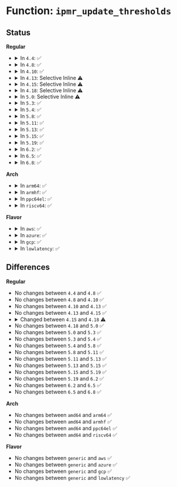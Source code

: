 # Function: <code>ipmr_update_thresholds</code>

## Status
<b>Regular</b>
<ul>
<li>
<details>
<summary>In <code>4.4</code>: ✅</summary>

```c
void ipmr_update_thresholds(struct mr_table *mrt, struct mfc_cache *cache, unsigned char *ttls);
```

**Collision:** Unique Static

**Inline:** No

**Transformation:** False

**Instances:**

```
In net/ipv4/ipmr.c (ffffffff817a7140)
Location: net/ipv4/ipmr.c:691
Inline: False
Direct callers:
  - net/ipv4/ipmr.c:ip_mroute_setsockopt
  - net/ipv4/ipmr.c:ip_mroute_setsockopt
```
**Symbols:**

```
ffffffff817a7140-ffffffff817a71e0: ipmr_update_thresholds (STB_LOCAL)
```
</details>
</li>
<li>
<details>
<summary>In <code>4.8</code>: ✅</summary>

```c
void ipmr_update_thresholds(struct mr_table *mrt, struct mfc_cache *cache, unsigned char *ttls);
```

**Collision:** Unique Static

**Inline:** No

**Transformation:** False

**Instances:**

```
In net/ipv4/ipmr.c (ffffffff81814e20)
Location: net/ipv4/ipmr.c:706
Inline: False
Direct callers:
  - net/ipv4/ipmr.c:ipmr_mfc_add
  - net/ipv4/ipmr.c:ipmr_mfc_add
```
**Symbols:**

```
ffffffff81814e20-ffffffff81814ece: ipmr_update_thresholds (STB_LOCAL)
```
</details>
</li>
<li>
<details>
<summary>In <code>4.10</code>: ✅</summary>

```c
void ipmr_update_thresholds(struct mr_table *mrt, struct mfc_cache *cache, unsigned char *ttls);
```

**Collision:** Unique Static

**Inline:** No

**Transformation:** False

**Instances:**

```
In net/ipv4/ipmr.c (ffffffff818465e0)
Location: net/ipv4/ipmr.c:711
Inline: False
Direct callers:
  - net/ipv4/ipmr.c:ipmr_mfc_add
  - net/ipv4/ipmr.c:ipmr_mfc_add
```
**Symbols:**

```
ffffffff818465e0-ffffffff8184668e: ipmr_update_thresholds (STB_LOCAL)
```
</details>
</li>
<li>
<details>
<summary>In <code>4.13</code>: Selective Inline ⚠️</summary>

```c
void ipmr_update_thresholds(struct mr_table *mrt, struct mfc_cache *cache, unsigned char *ttls);
```

**Collision:** Unique Static

**Inline:** Selective

**Transformation:** False

**Instances:**

```
In net/ipv4/ipmr.c (ffffffff818688f0)
Location: net/ipv4/ipmr.c:731
Inline: True
```
**Symbols:**

```
ffffffff818688f0-ffffffff81868985: ipmr_update_thresholds (STB_LOCAL)
```
</details>
</li>
<li>
<details>
<summary>In <code>4.15</code>: Selective Inline ⚠️</summary>

```c
void ipmr_update_thresholds(struct mr_table *mrt, struct mfc_cache *cache, unsigned char *ttls);
```

**Collision:** Unique Static

**Inline:** Selective

**Transformation:** False

**Instances:**

```
In net/ipv4/ipmr.c (ffffffff818e8ce0)
Location: net/ipv4/ipmr.c:845
Inline: True
Direct callers:
  - net/ipv4/ipmr.c:ipmr_mfc_add
  - net/ipv4/ipmr.c:ipmr_mfc_add
```
**Symbols:**

```
ffffffff818e8ce0-ffffffff818e8d6d: ipmr_update_thresholds (STB_LOCAL)
```
</details>
</li>
<li>
<details>
<summary>In <code>4.18</code>: Selective Inline ⚠️</summary>

```c
void ipmr_update_thresholds(struct mr_table *mrt, struct mr_mfc *cache, unsigned char *ttls);
```

**Collision:** Unique Static

**Inline:** Selective

**Transformation:** False

**Instances:**

```
In net/ipv4/ipmr.c (ffffffff8193f4c0)
Location: net/ipv4/ipmr.c:812
Inline: True
Direct callers:
  - net/ipv4/ipmr.c:ipmr_mfc_add
  - net/ipv4/ipmr.c:ipmr_mfc_add
```
**Symbols:**

```
ffffffff8193f4c0-ffffffff8193f55a: ipmr_update_thresholds (STB_LOCAL)
```
</details>
</li>
<li>
<details>
<summary>In <code>5.0</code>: Selective Inline ⚠️</summary>

```c
void ipmr_update_thresholds(struct mr_table *mrt, struct mr_mfc *cache, unsigned char *ttls);
```

**Collision:** Unique Static

**Inline:** Selective

**Transformation:** False

**Instances:**

```
In net/ipv4/ipmr.c (ffffffff8196f260)
Location: net/ipv4/ipmr.c:815
Inline: True
Direct callers:
  - net/ipv4/ipmr.c:ipmr_mfc_add
  - net/ipv4/ipmr.c:ipmr_mfc_add
```
**Symbols:**

```
ffffffff8196f260-ffffffff8196f2fa: ipmr_update_thresholds (STB_LOCAL)
```
</details>
</li>
<li>
<details>
<summary>In <code>5.3</code>: ✅</summary>

```c
void ipmr_update_thresholds(struct mr_table *mrt, struct mr_mfc *cache, unsigned char *ttls);
```

**Collision:** Unique Static

**Inline:** No

**Transformation:** False

**Instances:**

```
In net/ipv4/ipmr.c (ffffffff819d8470)
Location: net/ipv4/ipmr.c:809
Inline: False
Direct callers:
  - net/ipv4/ipmr.c:ipmr_mfc_add
  - net/ipv4/ipmr.c:ipmr_mfc_add
```
**Symbols:**

```
ffffffff819d8470-ffffffff819d8513: ipmr_update_thresholds (STB_LOCAL)
```
</details>
</li>
<li>
<details>
<summary>In <code>5.4</code>: ✅</summary>

```c
void ipmr_update_thresholds(struct mr_table *mrt, struct mr_mfc *cache, unsigned char *ttls);
```

**Collision:** Unique Static

**Inline:** No

**Transformation:** False

**Instances:**

```
In net/ipv4/ipmr.c (ffffffff81a0f180)
Location: net/ipv4/ipmr.c:809
Inline: False
Direct callers:
  - net/ipv4/ipmr.c:ipmr_mfc_add
  - net/ipv4/ipmr.c:ipmr_mfc_add
```
**Symbols:**

```
ffffffff81a0f180-ffffffff81a0f223: ipmr_update_thresholds (STB_LOCAL)
```
</details>
</li>
<li>
<details>
<summary>In <code>5.8</code>: ✅</summary>

```c
void ipmr_update_thresholds(struct mr_table *mrt, struct mr_mfc *cache, unsigned char *ttls);
```

**Collision:** Unique Static

**Inline:** No

**Transformation:** False

**Instances:**

```
In net/ipv4/ipmr.c (ffffffff81b00260)
Location: net/ipv4/ipmr.c:783
Inline: False
Direct callers:
  - net/ipv4/ipmr.c:ipmr_mfc_add
  - net/ipv4/ipmr.c:ipmr_mfc_add
```
**Symbols:**

```
ffffffff81b00260-ffffffff81b00303: ipmr_update_thresholds (STB_LOCAL)
```
</details>
</li>
<li>
<details>
<summary>In <code>5.11</code>: ✅</summary>

```c
void ipmr_update_thresholds(struct mr_table *mrt, struct mr_mfc *cache, unsigned char *ttls);
```

**Collision:** Unique Static

**Inline:** No

**Transformation:** False

**Instances:**

```
In net/ipv4/ipmr.c (ffffffff81b0e2e0)
Location: net/ipv4/ipmr.c:786
Inline: False
Direct callers:
  - net/ipv4/ipmr.c:ipmr_mfc_add
  - net/ipv4/ipmr.c:ipmr_mfc_add
```
**Symbols:**

```
ffffffff81b0e2e0-ffffffff81b0e383: ipmr_update_thresholds (STB_LOCAL)
```
</details>
</li>
<li>
<details>
<summary>In <code>5.13</code>: ✅</summary>

```c
void ipmr_update_thresholds(struct mr_table *mrt, struct mr_mfc *cache, unsigned char *ttls);
```

**Collision:** Unique Static

**Inline:** No

**Transformation:** False

**Instances:**

```
In net/ipv4/ipmr.c (ffffffff81afbfb0)
Location: net/ipv4/ipmr.c:786
Inline: False
Direct callers:
  - net/ipv4/ipmr.c:ipmr_mfc_add
  - net/ipv4/ipmr.c:ipmr_mfc_add
```
**Symbols:**

```
ffffffff81afbfb0-ffffffff81afc053: ipmr_update_thresholds (STB_LOCAL)
```
</details>
</li>
<li>
<details>
<summary>In <code>5.15</code>: ✅</summary>

```c
void ipmr_update_thresholds(struct mr_table *mrt, struct mr_mfc *cache, unsigned char *ttls);
```

**Collision:** Unique Static

**Inline:** No

**Transformation:** False

**Instances:**

```
In net/ipv4/ipmr.c (ffffffff81bbd450)
Location: net/ipv4/ipmr.c:788
Inline: False
Direct callers:
  - net/ipv4/ipmr.c:ipmr_mfc_add
  - net/ipv4/ipmr.c:ipmr_mfc_add
```
**Symbols:**

```
ffffffff81bbd450-ffffffff81bbd552: ipmr_update_thresholds (STB_LOCAL)
```
</details>
</li>
<li>
<details>
<summary>In <code>5.19</code>: ✅</summary>

```c
void ipmr_update_thresholds(struct mr_table *mrt, struct mr_mfc *cache, unsigned char *ttls);
```

**Collision:** Unique Static

**Inline:** No

**Transformation:** False

**Instances:**

```
In net/ipv4/ipmr.c (ffffffff81d51c30)
Location: net/ipv4/ipmr.c:781
Inline: False
Direct callers:
  - net/ipv4/ipmr.c:ipmr_mfc_add
  - net/ipv4/ipmr.c:ipmr_mfc_add
```
**Symbols:**

```
ffffffff81d51c30-ffffffff81d51d46: ipmr_update_thresholds (STB_LOCAL)
```
</details>
</li>
<li>
<details>
<summary>In <code>6.2</code>: ✅</summary>

```c
void ipmr_update_thresholds(struct mr_table *mrt, struct mr_mfc *cache, unsigned char *ttls);
```

**Collision:** Unique Static

**Inline:** No

**Transformation:** False

**Instances:**

```
In net/ipv4/ipmr.c (ffffffff81f1bbf0)
Location: net/ipv4/ipmr.c:788
Inline: False
Direct callers:
  - net/ipv4/ipmr.c:ipmr_mfc_add
  - net/ipv4/ipmr.c:ipmr_mfc_add
```
**Symbols:**

```
ffffffff81f1bbf0-ffffffff81f1bd09: ipmr_update_thresholds (STB_LOCAL)
```
</details>
</li>
<li>
<details>
<summary>In <code>6.5</code>: ✅</summary>

```c
void ipmr_update_thresholds(struct mr_table *mrt, struct mr_mfc *cache, unsigned char *ttls);
```

**Collision:** Unique Static

**Inline:** No

**Transformation:** False

**Instances:**

```
In net/ipv4/ipmr.c (ffffffff81f7b6c0)
Location: net/ipv4/ipmr.c:788
Inline: False
Direct callers:
  - net/ipv4/ipmr.c:ipmr_mfc_add
  - net/ipv4/ipmr.c:ipmr_mfc_add
```
**Symbols:**

```
ffffffff81f7b6c0-ffffffff81f7b7e5: ipmr_update_thresholds (STB_LOCAL)
```
</details>
</li>
<li>
<details>
<summary>In <code>6.8</code>: ✅</summary>

```c
void ipmr_update_thresholds(struct mr_table *mrt, struct mr_mfc *cache, unsigned char *ttls);
```

**Collision:** Unique Static

**Inline:** No

**Transformation:** False

**Instances:**

```
In net/ipv4/ipmr.c (ffffffff82041db0)
Location: net/ipv4/ipmr.c:788
Inline: False
Direct callers:
  - net/ipv4/ipmr.c:ipmr_mfc_add
  - net/ipv4/ipmr.c:ipmr_mfc_add
```
**Symbols:**

```
ffffffff82041db0-ffffffff82041ed5: ipmr_update_thresholds (STB_LOCAL)
```
</details>
</li>
</ul>
<b>Arch</b>
<ul>
<li>
<details>
<summary>In <code>arm64</code>: ✅</summary>

```c
void ipmr_update_thresholds(struct mr_table *mrt, struct mr_mfc *cache, unsigned char *ttls);
```

**Collision:** Unique Static

**Inline:** No

**Transformation:** False

**Instances:**

```
In net/ipv4/ipmr.c (ffff800010cc90a0)
Location: net/ipv4/ipmr.c:809
Inline: False
Direct callers:
  - net/ipv4/ipmr.c:ipmr_mfc_add
  - net/ipv4/ipmr.c:ipmr_mfc_add
```
**Symbols:**

```
ffff800010cc90a0-ffff800010cc9180: ipmr_update_thresholds (STB_LOCAL)
```
</details>
</li>
<li>
<details>
<summary>In <code>armhf</code>: ✅</summary>

```c
void ipmr_update_thresholds(struct mr_table *mrt, struct mr_mfc *cache, unsigned char *ttls);
```

**Collision:** Unique Static

**Inline:** No

**Transformation:** False

**Instances:**

```
In net/ipv4/ipmr.c (c0dd44a4)
Location: net/ipv4/ipmr.c:809
Inline: False
Direct callers:
  - net/ipv4/ipmr.c:ipmr_mfc_add
  - net/ipv4/ipmr.c:ipmr_mfc_add
```
**Symbols:**

```
c0dd44a4-c0dd4578: ipmr_update_thresholds (STB_LOCAL)
```
</details>
</li>
<li>
<details>
<summary>In <code>ppc64el</code>: ✅</summary>

```c
void ipmr_update_thresholds(struct mr_table *mrt, struct mr_mfc *cache, unsigned char *ttls);
```

**Collision:** Unique Static

**Inline:** No

**Transformation:** False

**Instances:**

```
In net/ipv4/ipmr.c (c000000000de6640)
Location: net/ipv4/ipmr.c:809
Inline: False
Direct callers:
  - net/ipv4/ipmr.c:ipmr_mfc_add
  - net/ipv4/ipmr.c:ipmr_mfc_add
```
**Symbols:**

```
c000000000de6640-c000000000de673c: ipmr_update_thresholds (STB_LOCAL)
```
</details>
</li>
<li>
<details>
<summary>In <code>riscv64</code>: ✅</summary>

```c
void ipmr_update_thresholds(struct mr_table *mrt, struct mr_mfc *cache, unsigned char *ttls);
```

**Collision:** Unique Static

**Inline:** No

**Transformation:** False

**Instances:**

```
In net/ipv4/ipmr.c (ffffffe00081d32a)
Location: net/ipv4/ipmr.c:809
Inline: False
Direct callers:
  - net/ipv4/ipmr.c:ipmr_mfc_add
  - net/ipv4/ipmr.c:ipmr_mfc_add
```
**Symbols:**

```
ffffffe00081d32a-ffffffe00081d3e4: ipmr_update_thresholds (STB_LOCAL)
```
</details>
</li>
</ul>
<b>Flavor</b>
<ul>
<li>
<details>
<summary>In <code>aws</code>: ✅</summary>

```c
void ipmr_update_thresholds(struct mr_table *mrt, struct mr_mfc *cache, unsigned char *ttls);
```

**Collision:** Unique Static

**Inline:** No

**Transformation:** False

**Instances:**

```
In net/ipv4/ipmr.c (ffffffff819aed00)
Location: net/ipv4/ipmr.c:809
Inline: False
Direct callers:
  - net/ipv4/ipmr.c:ipmr_mfc_add
  - net/ipv4/ipmr.c:ipmr_mfc_add
```
**Symbols:**

```
ffffffff819aed00-ffffffff819aeda3: ipmr_update_thresholds (STB_LOCAL)
```
</details>
</li>
<li>
<details>
<summary>In <code>azure</code>: ✅</summary>

```c
void ipmr_update_thresholds(struct mr_table *mrt, struct mr_mfc *cache, unsigned char *ttls);
```

**Collision:** Unique Static

**Inline:** No

**Transformation:** False

**Instances:**

```
In net/ipv4/ipmr.c (ffffffff8196b330)
Location: net/ipv4/ipmr.c:809
Inline: False
Direct callers:
  - net/ipv4/ipmr.c:ipmr_mfc_add
  - net/ipv4/ipmr.c:ipmr_mfc_add
```
**Symbols:**

```
ffffffff8196b330-ffffffff8196b3d3: ipmr_update_thresholds (STB_LOCAL)
```
</details>
</li>
<li>
<details>
<summary>In <code>gcp</code>: ✅</summary>

```c
void ipmr_update_thresholds(struct mr_table *mrt, struct mr_mfc *cache, unsigned char *ttls);
```

**Collision:** Unique Static

**Inline:** No

**Transformation:** False

**Instances:**

```
In net/ipv4/ipmr.c (ffffffff81a195a0)
Location: net/ipv4/ipmr.c:809
Inline: False
Direct callers:
  - net/ipv4/ipmr.c:ipmr_mfc_add
  - net/ipv4/ipmr.c:ipmr_mfc_add
```
**Symbols:**

```
ffffffff81a195a0-ffffffff81a19643: ipmr_update_thresholds (STB_LOCAL)
```
</details>
</li>
<li>
<details>
<summary>In <code>lowlatency</code>: ✅</summary>

```c
void ipmr_update_thresholds(struct mr_table *mrt, struct mr_mfc *cache, unsigned char *ttls);
```

**Collision:** Unique Static

**Inline:** No

**Transformation:** False

**Instances:**

```
In net/ipv4/ipmr.c (ffffffff81a24260)
Location: net/ipv4/ipmr.c:809
Inline: False
Direct callers:
  - net/ipv4/ipmr.c:ipmr_mfc_add
  - net/ipv4/ipmr.c:ipmr_mfc_add
```
**Symbols:**

```
ffffffff81a24260-ffffffff81a24303: ipmr_update_thresholds (STB_LOCAL)
```
</details>
</li>
</ul>

## Differences
<b>Regular</b>
<ul>
<li>
No changes between <code>4.4</code> and <code>4.8</code> ✅
</li>
<li>
No changes between <code>4.8</code> and <code>4.10</code> ✅
</li>
<li>
No changes between <code>4.10</code> and <code>4.13</code> ✅
</li>
<li>
No changes between <code>4.13</code> and <code>4.15</code> ✅
</li>
<li>
<details>
<summary>Changed between <code>4.15</code> and <code>4.18</code> ⚠️</summary>
<ul>
<li>
<b>Param type changed. </b>
<code>struct mfc_cache *cache</code> ➡️ <code>struct mr_mfc *cache</code>
</li>
</ul>
</details>
</li>
<li>
No changes between <code>4.18</code> and <code>5.0</code> ✅
</li>
<li>
No changes between <code>5.0</code> and <code>5.3</code> ✅
</li>
<li>
No changes between <code>5.3</code> and <code>5.4</code> ✅
</li>
<li>
No changes between <code>5.4</code> and <code>5.8</code> ✅
</li>
<li>
No changes between <code>5.8</code> and <code>5.11</code> ✅
</li>
<li>
No changes between <code>5.11</code> and <code>5.13</code> ✅
</li>
<li>
No changes between <code>5.13</code> and <code>5.15</code> ✅
</li>
<li>
No changes between <code>5.15</code> and <code>5.19</code> ✅
</li>
<li>
No changes between <code>5.19</code> and <code>6.2</code> ✅
</li>
<li>
No changes between <code>6.2</code> and <code>6.5</code> ✅
</li>
<li>
No changes between <code>6.5</code> and <code>6.8</code> ✅
</li>
</ul>
<b>Arch</b>
<ul>
<li>
No changes between <code>amd64</code> and <code>arm64</code> ✅
</li>
<li>
No changes between <code>amd64</code> and <code>armhf</code> ✅
</li>
<li>
No changes between <code>amd64</code> and <code>ppc64el</code> ✅
</li>
<li>
No changes between <code>amd64</code> and <code>riscv64</code> ✅
</li>
</ul>
<b>Flavor</b>
<ul>
<li>
No changes between <code>generic</code> and <code>aws</code> ✅
</li>
<li>
No changes between <code>generic</code> and <code>azure</code> ✅
</li>
<li>
No changes between <code>generic</code> and <code>gcp</code> ✅
</li>
<li>
No changes between <code>generic</code> and <code>lowlatency</code> ✅
</li>
</ul>

